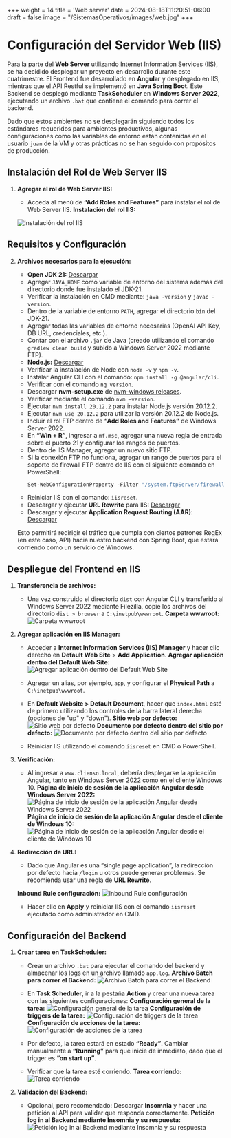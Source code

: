 +++
weight = 14
title = 'Web server'
date = 2024-08-18T11:20:51-06:00
draft = false
image = "/SistemasOperativos/images/web.jpg"
+++
# Configuración del Servidor Web (IIS)

Para la parte del **Web Server** utilizando Internet Information Services (IIS), se ha decidido desplegar un proyecto en desarrollo durante este cuatrimestre. El Frontend fue desarrollado en **Angular** y desplegado en IIS, mientras que el API Restful se implementó en **Java Spring Boot**. Este Backend se desplegó mediante **TaskScheduler** en **Windows Server 2022**, ejecutando un archivo `.bat` que contiene el comando para correr el backend.

Dado que estos ambientes no se desplegarán siguiendo todos los estándares requeridos para ambientes productivos, algunas configuraciones como las variables de entorno están contenidas en el usuario `juan` de la VM y otras prácticas no se han seguido con propósitos de producción.

## Instalación del Rol de Web Server IIS

1. **Agregar el rol de Web Server IIS:**
   - Acceda al menú de **“Add Roles and Features”** para instalar el rol de Web Server IIS.
   **Instalación del rol IIS:**

   ![Instalación del rol IIS](/SistemasOperativos/images/ISS.png)

## Requisitos y Configuración

2. **Archivos necesarios para la ejecución:**

   - **Open JDK 21:** [Descargar](https://www.oracle.com/java/technologies/downloads/?er=221886#java21)
   - Agregar `JAVA_HOME` como variable de entorno del sistema además del directorio donde fue instalado el JDK-21.
   - Verificar la instalación en CMD mediante: `java -version` y `javac -version`.
   - Dentro de la variable de entorno `PATH`, agregar el directorio `bin` del JDK-21.
   - Agregar todas las variables de entorno necesarias (OpenAI API Key, DB URL, credenciales, etc.).
   - Contar con el archivo `.jar` de Java (creado utilizando el comando `gradlew clean build` y subido a Windows Server 2022 mediante FTP).
   - **Node.js:** [Descargar](https://nodejs.org/en/download/prebuilt-installer/current)
   - Verificar la instalación de Node con `node -v` y `npm -v`.
   - Instalar Angular CLI con el comando: `npm install -g @angular/cli`.
   - Verificar con el comando `ng version`.
   - Descargar **nvm-setup.exe** de [nvm-windows releases](https://github.com/coreybutler/nvm-windows/releases).
   - Verificar mediante el comando `nvm –version`.
   - Ejecutar `nvm install 20.12.2` para instalar Node.js versión 20.12.2.
   - Ejecutar `nvm use 20.12.2` para utilizar la versión 20.12.2 de Node.js.
   - Incluir el rol FTP dentro de **“Add Roles and Features”** de Windows Server 2022.
   - En **“Win + R”**, ingresar a `mf.msc`, agregar una nueva regla de entrada sobre el puerto 21 y configurar los rangos de puertos.
   - Dentro de IIS Manager, agregar un nuevo sitio FTP.
   - Si la conexión FTP no funciona, agregar un rango de puertos para el soporte de firewall FTP dentro de IIS con el siguiente comando en PowerShell:
     ```powershell
     Set-WebConfigurationProperty -Filter "/system.ftpServer/firewallSupport" -Name "dataChannelPortRange" -Value "49152-65535" -PSPath "IIS:\"
     ```
   - Reiniciar IIS con el comando: `iisreset`.
   - Descargar y ejecutar **URL Rewrite** para IIS: [Descargar](https://www.iis.net/downloads/microsoft/url-rewrite)
   - Descargar y ejecutar **Application Request Routing (AAR)**: [Descargar](https://www.iis.net/downloads/microsoft/application-request-routing)

   Esto permitirá redirigir el tráfico que cumpla con ciertos patrones RegEx (en este caso, API) hacia nuestro backend con Spring Boot, que estará corriendo como un servicio de Windows.

## Despliegue del Frontend en IIS

1. **Transferencia de archivos:**
   - Una vez construido el directorio `dist` con Angular CLI y transferido al Windows Server 2022 mediante Filezilla, copie los archivos del directorio `dist > browser` a `C:\inetpub\wwwroot`.
    **Carpeta wwwroot:**
   ![Carpeta wwwroot](/SistemasOperativos/images/wwwroot.png)

2. **Agregar aplicación en IIS Manager:**
   - Acceder a **Internet Information Services (IIS) Manager** y hacer clic derecho en **Default Web Site** > **Add Application**.
    **Agregar aplicación dentro del Default Web Site:**
   ![Agregar aplicación dentro del Default Web Site](/SistemasOperativos/images/addapp.png)

   - Agregar un alias, por ejemplo, `app`, y configurar el **Physical Path** a `C:\inetpub\wwwroot`.

   - En **Default Website > Default Document**, hacer que `index.html` esté de primero utilizando los controles de la barra lateral derecha (opciones de "up" y "down").
    **Sitio web por defecto:**
   ![Sitio web por defecto](/SistemasOperativos/images/defaultWeb.png)
    **Documento por defecto dentro del sitio por defecto:**
   ![Documento por defecto dentro del sitio por defecto](/SistemasOperativos/images/defaultDoc.png)

   - Reiniciar IIS utilizando el comando `iisreset` en CMD o PowerShell.

3. **Verificación:**
   - Al ingresar a `www.clienso.local`, debería desplegarse la aplicación Angular, tanto en Windows Server 2022 como en el cliente Windows 10.
    **Página de inicio de sesión de la aplicación Angular desde Windows Server 2022:**
   ![Página de inicio de sesión de la aplicación Angular desde Windows Server 2022](/SistemasOperativos/images/pagina_inicio_sesion_server.png)
    **Página de inicio de sesión de la aplicación Angular desde el cliente de Windows 10:**
   ![Página de inicio de sesión de la aplicación Angular desde el cliente de Windows 10](/SistemasOperativos/images/pagina_inicio_sesion_cliente.png)

4. **Redirección de URL:**
   - Dado que Angular es una “single page application”, la redirección por defecto hacia `/login` u otros puede generar problemas. Se recomienda usar una regla de **URL Rewrite**.

    **Inbound Rule configuración:**
   ![Inbound Rule configuración](/SistemasOperativos/images/inbound_rule_configuracion.png)

   - Hacer clic en **Apply** y reiniciar IIS con el comando `iisreset` ejecutado como administrador en CMD.

## Configuración del Backend

1. **Crear tarea en TaskScheduler:**
   - Crear un archivo `.bat` para ejecutar el comando del backend y almacenar los logs en un archivo llamado `app.log`.
    **Archivo Batch para correr el Backend:**
   ![Archivo Batch para correr el Backend](/SistemasOperativos/images/archivo_batch_backend.png)

   - En **Task Scheduler**, ir a la pestaña **Action** y crear una nueva tarea con las siguientes configuraciones:
    **Configuración general de la tarea:**
   ![Configuración general de la tarea](/SistemasOperativos/images/configuracion_general_tarea.png)
    **Configuración de triggers de la tarea:**
   ![Configuración de triggers de la tarea](/SistemasOperativos/images/configuracion_triggers_tarea.png)
    **Configuración de acciones de la tarea:**
   ![Configuración de acciones de la tarea](/SistemasOperativos/images/configuracion_acciones_tarea.png)

   - Por defecto, la tarea estará en estado **“Ready”**. Cambiar manualmente a **“Running”** para que inicie de inmediato, dado que el trigger es **“on start up”**.

   - Verificar que la tarea esté corriendo.
    **Tarea corriendo:**
   ![Tarea corriendo](/SistemasOperativos/images/tarea_corriendo.png)

2. **Validación del Backend:**
   - Opcional, pero recomendado: Descargar **Insomnia** y hacer una petición al API para validar que responda correctamente.
    **Petición log in al Backend mediante Insomnia y su respuesta:**
   ![Petición log in al Backend mediante Insomnia y su respuesta](/SistemasOperativos/images/peticion_insomnia.png)
